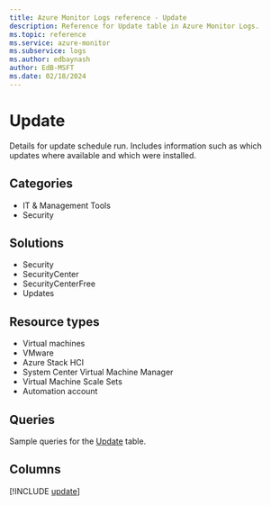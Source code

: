 ```yaml
---
title: Azure Monitor Logs reference - Update
description: Reference for Update table in Azure Monitor Logs.
ms.topic: reference
ms.service: azure-monitor
ms.subservice: logs
ms.author: edbaynash
author: EdB-MSFT
ms.date: 02/18/2024
---
```


# Update

Details for update schedule run. Includes information such as which updates where available and which were installed.


## Categories

- IT & Management Tools
- Security

## Solutions

- Security
- SecurityCenter
- SecurityCenterFree
- Updates

## Resource types

- Virtual machines
- VMware
- Azure Stack HCI
- System Center Virtual Machine Manager
- Virtual Machine Scale Sets
- Automation account

## Queries

 Sample queries for the [Update](../queries/update.md) table.


## Columns
  
[!INCLUDE [update](.././tables/includes/update-include.md)]
